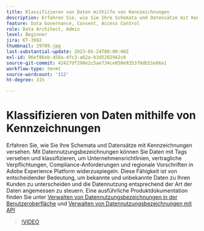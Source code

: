 ```yaml
---
title: Klassifizieren von Daten mithilfe von Kennzeichnungen
description: Erfahren Sie, wie Sie Ihre Schemata und Datensätze mit Kennzeichnungen versehen.
feature: Data Governance, Consent, Access Control
role: Data Architect, Admin
level: Beginner
jira: KT-3992
thumbnail: 29709.jpg
last-substantial-update: 2023-05-24T00:00:00Z
exl-id: 96ef86eb-458a-4fc3-a62a-b3d5202942c8
source-git-commit: 42427df298e2c5ae734ce050e935378db51e66a1
workflow-type: tm+mt
source-wordcount: '112'
ht-degree: 31%

---
```


# Klassifizieren von Daten mithilfe von Kennzeichnungen

Erfahren Sie, wie Sie Ihre Schemata und Datensätze mit Kennzeichnungen versehen. Mit Datennutzungsbezeichnungen können Sie Daten mit Tags versehen und klassifizieren, um Unternehmensrichtlinien, vertragliche Verpflichtungen, Compliance-Anforderungen und regionale Vorschriften in Adobe Experience Platform widerzuspiegeln. Diese Fähigkeit ist von entscheidender Bedeutung, um bekannte und unbekannte Daten zu Ihren Kunden zu unterscheiden und die Datennutzung entsprechend der Art der Daten angemessen zu steuern. Eine ausführliche Produktdokumentation finden Sie unter [Verwalten von Datennutzungsbezeichnungen in der Benutzeroberfläche](https://experienceleague.adobe.com/docs/experience-platform/data-governance/labels/user-guide.html?lang=de) und [Verwalten von Datennutzungsbezeichnungen mit API](https://experienceleague.adobe.com/docs/experience-platform/data-governance/labels/dataset-api.html)

>[!VIDEO](https://video.tv.adobe.com/v/29709?learn=on)
